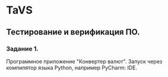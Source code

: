 # TaVS
## Тестирование и верификация ПО.
### Задание 1.
Программное приложение "Конвертер валют".
Запуск через компилятор языка Python, например PyCharm: IDE.
